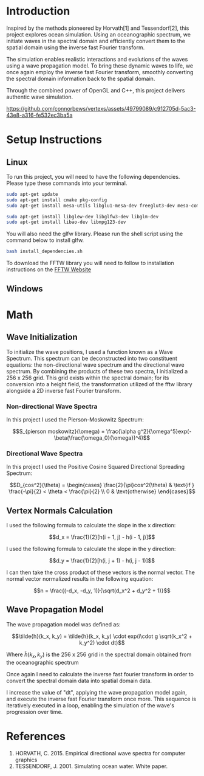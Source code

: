 # Introduction

Inspired by the methods pioneered by Horvath[1] and Tessendorf[2], this project explores ocean simulation. Using an oceanographic spectrum, we initiate waves in the spectral domain and efficiently convert them to the spatial domain using the inverse fast Fourier transform.

The simulation enables realistic interactions and evolutions of the waves using a wave propagation model. To bring these dynamic waves to life, we once again employ the inverse fast Fourier transform, smoothly converting the spectral domain information back to the spatial domain.

Through the combined power of OpenGL and C++, this project delivers authentic wave simulation. 

https://github.com/connorbews/vertexs/assets/49799089/c912705d-5ac3-43e8-a316-fe532ec3ba5a

# Setup Instructions

## Linux

To run this project, you will need to have the following dependencies. Please type these commands into your terminal.

```sh
sudo apt-get update
sudo apt-get install cmake pkg-config
sudo apt-get install mesa-utils libglu1-mesa-dev freeglut3-dev mesa-common-dev

sudo apt-get install libglew-dev libglfw3-dev libglm-dev
sudo apt-get install libao-dev libmpg123-dev
```

You will also need the glfw library. Please run the shell script using the command below to install glfw.

```sh
bash install_dependencies.sh
```

To download the FFTW library you will need to follow to installation instructions on the [FFTW Website](https://www.fftw.org/download.html)
## Windows

# Math

## Wave Initialization

To initialize the wave positions, I used a function known as a Wave Spectrum. This spectrum can be deconstructed into two constituent equations: the non-directional wave spectrum and the directional wave spectrum. By combining the products of these two spectra, I initialized a 256 x 256 grid. This grid exists within the spectral domain; for its conversion into a height field, the transformation utilized of the fftw library alongside a 2D inverse fast Fourier transform.

### Non-directional Wave Spectra

In this project I used the Pierson-Moskowitz Spectrum:

$$S_{pierson moskowitz}(\omega) = \frac{\alpha g^2}{\omega^5}exp(-\beta(\frac{\omega_0}{\omega})^4)$$

### Directional Wave Spectra

In this project I used the Positive Cosine Squared Directional Spreading Spectrum:

$$D_{cos^2}(\theta) = \begin{cases}
    \frac{2}{\pi}cos^2(\theta) & \text{if } \frac{-\pi}{2} < \theta < \frac{\pi}{2} \\
    0 & \text{otherwise}
\end{cases}$$

## Vertex Normals Calculation

I used the following formula to calculate the slope in the x direction:

$$d_x = \frac{1}{2}[h(i + 1, j) - h(i - 1, j)]$$

I used the following formula to calculate the slope in the y direction:

$$d_y = \frac{1}{2}[h(i, j + 1) - h(i, j - 1)]$$

I can then take the cross product of these vectors is the normal vector. The normal vector normalized results in the following equation:

$$n = \frac{(-d_x, -d_y, 1)}{\sqrt(d_x^2 + d_y^2 + 1)}$$

## Wave Propagation Model

The wave propagation model was defined as:

$$\tilde{h}(k_x, k_y) = \tilde{h}(k_x, k_y) \cdot exp(i\cdot g \sqrt(k_x^2 + k_y^2) \cdot dt)$$

Where $\tilde{h}(k_x, k_y)$ is the 256 x 256 grid in the spectral domain obtained from the oceanographic spectrum

Once again I need to calculate the inverse fast fourier transform in order to convert the spectral domain data into spatial domain data.

I increase the value of "dt", applying the wave propagation model again, and execute the inverse fast Fourier transform once more. This sequence is iteratively executed in a loop, enabling the simulation of the wave's progression over time.

# References

1. HORVATH, C. 2015. Empirical directional wave spectra for computer graphics
2. TESSENDORF, J. 2001. Simulating ocean water. White paper.
